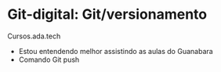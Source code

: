 # Git-digital: Git/versionamento
 Cursos.ada.tech
* Estou entendendo melhor assistindo as aulas do Guanabara
* Comando Git push

